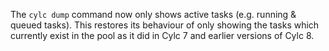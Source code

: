 The `cylc dump` command now only shows active tasks (e.g. running & queued
tasks). This restores its behaviour of only showing the tasks which currently
exist in the pool as it did in Cylc 7 and earlier versions of Cylc 8.
